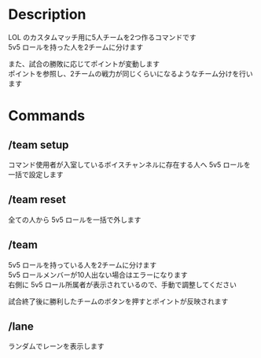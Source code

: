 # Description
LOL のカスタムマッチ用に5人チームを2つ作るコマンドです  
5v5 ロールを持った人を2チームに分けます  


また、試合の勝敗に応じてポイントが変動します  
ポイントを参照し、2チームの戦力が同じくらいになるようなチーム分けを行います  

# Commands
## /team setup

コマンド使用者が入室しているボイスチャンネルに存在する人へ 5v5 ロールを一括で設定します

## /team reset
全ての人から 5v5 ロールを一括で外します

## /team
5v5 ロールを持っている人を2チームに分けます  
5v5 ロールメンバーが10人出ない場合はエラーになります  
右側に 5v5 ロール所属者が表示されているので、手動で調整してください  

試合終了後に勝利したチームのボタンを押すとポイントが反映されます  

## /lane
ランダムでレーンを表示します
